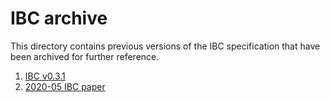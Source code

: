 # IBC archive

This directory contains previous versions of the IBC specification that have been archived for further reference.

1. [IBC v0.3.1](./v0_3_1_IBC.pdf)
1. [2020-05 IBC paper](./papers/2020-05/build/paper.pdf)

